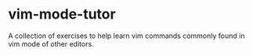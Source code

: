 vim-mode-tutor
==============

A collection of exercises to help learn vim commands commonly found in vim mode of other editors.